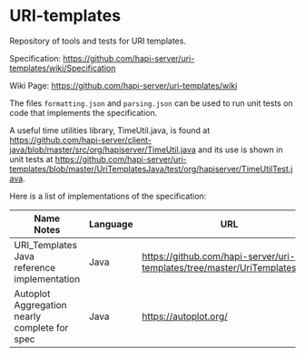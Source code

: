 # URI-templates

Repository of tools and tests for URI templates.

Specification: https://github.com/hapi-server/uri-templates/wiki/Specification

Wiki Page: https://github.com/hapi-server/uri-templates/wiki

The files `formatting.json` and `parsing.json` can be used to run unit tests on code that implements the specification.

A useful time utilities library, TimeUtil.java, is found at https://github.com/hapi-server/client-java/blob/master/src/org/hapiserver/TimeUtil.java 
and its use is shown in unit tests at https://github.com/hapi-server/uri-templates/blob/master/UriTemplatesJava/test/org/hapiserver/TimeUtilTest.java.

Here is a list of implementations of the specification:

| Name<br>Notes | Language | URL |
| ------------- | -------- | --- |
| URI_Templates Java<br>reference implementation | Java     | https://github.com/hapi-server/uri-templates/tree/master/UriTemplatesJava |
| Autoplot Aggregation<br>nearly complete for spec | Java  | https://autoplot.org/ |
